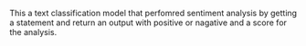 This a text classification model that perfomred sentiment analysis by getting a statement and return an output with positive or nagative and a score for the analysis.
